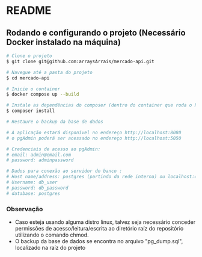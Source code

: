 # README #

## Rodando e configurando o projeto (Necessário Docker instalado na máquina)

```bash
# Clone o projeto
$ git clone git@github.com:arraysArrais/mercado-api.git

# Navegue até a pasta do projeto
$ cd mercado-api

# Inicie o container
$ docker compose up --build

# Instale as dependências do composer (dentro do container que roda o PHP).
$ composer install

# Restaure o backup da base de dados

# A aplicação estará disponível no endereço http://localhost:8080
# o pgAdmin poderá ser acessado no endereço http://localhost:5050

# Credenciais de acesso ao pgAdmin:
# email: admin@email.com
# password: adminpassword

# Dados para conexão ao servidor do banco :
# Host name/address: postgres (partindo da rede interna) ou localhost:4005 caso queira acessar diretamente da sua máquina
# Username: db_user
# password: db_password
# database: postgres

```

### Observação
- Caso esteja usando alguma distro linux, talvez seja necessário conceder permissões de acesso/leitura/escrita ao diretório raíz do repositório utilizando o comando chmod.
- O backup da base de dados se encontra no arquivo "pg_dump.sql", localizado na raíz do projeto
